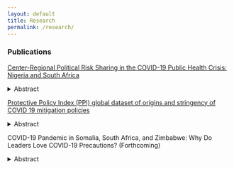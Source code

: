 ```yaml
---
layout: default
title: Research
permalink: /research/
---
```

### Publications
<a href="https://link.springer.com/chapter/10.1007/978-3-031-30844-4_5" target="_blank">Center-Regional Political Risk Sharing in the COVID-19 Public Health Crisis: Nigeria and South Africa</a>

<details>
<summary>Abstract</summary>
<p>This paper analyzes intergovernmental task sharing in combating the COVID-19 pandemic by focusing on the practices of the two largest African countries—Nigeria and South Africa. Nigeria is a constitutional federation; South Africa is a unitary country where the constitution delegates some public policies to subnational governments. Whether regional and national politicians were willing to collaborate during the pandemic depended on their calculus of the benefits and costs of sharing the political risks and the blame for imposing restrictive measures across jurisdictions. In Nigeria, federal authorities preferred to avoid risks, and subnational politicians became the primary actors who implemented restrictive policies and, thus, accepted the risks and blame. In South Africa, national authorities almost entirely took over the responsibility for pandemic policies. This paper argues that the partisan elite linkage, the saliency of federal politics at the subnational level, and the constitutional design framing the nexus of the regional- and national-level politics all mattered by creating distinctive incentives for politicians to take restrictive pandemic measures.</p>
</details>


<a href="https://www.nature.com/articles/s41597-022-01437-9" target="_blank">Protective Policy Index (PPI) global dataset of origins and stringency of COVID 19 mitigation policies</a>

<details>
<summary>Abstract</summary>
<p>We have developed and made accessible for multidisciplinary audiences a unique global dataset of the behavior of political actors during the COVID-19 pandemic as measured by their policy-making efforts to protect the public. The dataset presents consistently coded cross-national data at subnational and national levels on the daily level of stringency of public health policies by level of government overall and within specific policy categories and reports branches of government that adopted these policies. The data on these public mandates of protective behaviors is collected from media announcements and government publications. The dataset allows comparisons of governments’ policy efforts and timing worldwide and can provide information on policy determinants of pandemic outcomes–both societal and possibly medical.</p>
</details>


COVID-19 Pandemic in Somalia, South Africa, and Zimbabwe: Why Do Leaders Love COVID-19 Precautions? (Forthcoming)
<details>
<summary>Abstract</summary>
<p>The COVID-19 pandemic brought unprecedented challenges, prompting policymakers
to navigate complex trade-offs between safeguarding public health
and upholding civil liberties. This chapter examines how political systems influenced
policy responses during the pandemic, focusing on South Africa, Somalia,
and Zimbabwe. Drawing on existing literature and empirical data, we explore
the impact of political constraints on COVID-19 policy outcomes, comparing
the effectiveness of measures implemented in democratic and authoritarian
contexts. Our analysis reveals distinct patterns: while South Africa exhibited
stricter precautions, political dynamics in Somalia and Zimbabwe allowed for
more aggressive measures despite lower policy effectiveness. We attribute these
variations to differences in political accountability, media freedom, and judicial
independence. Our findings highlight the critical role of political constraints in </p>
</details>



